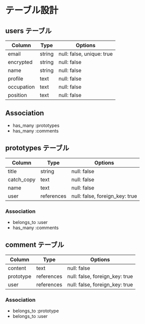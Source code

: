 # テーブル設計

## users テーブル

| Column             | Type          | Options                        |
| ------------------ | ------------- | ------------------------------ |
| email              | string        | null: false, unique: true      |
| encrypted          | string        | null: false                    |
| name               | string        | null: false                    |
| profile            | text          | null: false                    |
| occupation         | text          | null: false                    |
| position           | text          | null: false                    |

## Association

- has_many :prototypes
- has_many :comments

## prototypes テーブル

| Column             | Type          | Options                        |
| ------------------ | ------------- | ------------------------------ |
| title              | string        | null: false                    |
| catch_copy         | text          | null: false                    |
| name               | text          | null: false                    |
| user               | references    | null: false, foreign_key: true |

### Association

- belongs_to :user
- has_many :comments

## comment テーブル

| Column             | Type          | Options                        |
| ------------------ | ------------- | ------------------------------ |
| content            | text          | null: false                    |
| prototype          | references    | null: false, foreign_key: true |
| user               | references    | null: false, foreign_key: true |

### Association

- belongs_to :prototype
- belongs_to :user